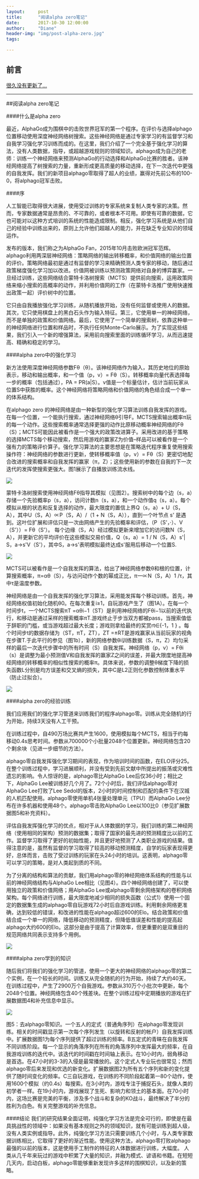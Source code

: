 ```yaml
---
layout:     post
title:      "阅读alpha zero笔记"
date:       2017-10-30 12:00:00
author:     "Diane"
header-img: "img/post-alpha-zero.jpg"
tags:

---
```



## 前言

[很久没有更新了...](#build) 


<p id = "build"></p>

---
##阅读alpha zero笔记

####什么是alpha zero

最近，AlphaGo成为围棋中的击败世界冠军的第一个程序。在评价与选择alphago位置移动使用深度神经网络树搜索。这些神经网络是通过专家学习的有监督学习和自我学习强化学习训练而成的。在这里，我们介绍了一个完全基于强化学习的算法，没有人类数据，指导，或超越游戏规则的领域知识。alphago成为自己的老师：训练一个神经网络来预测AlphaGo的行动选择和AlphaGo比赛的胜者。该神经网络提高了树搜索的力量，重新形成更高质量的移动选择，在下一次迭代中更强的自我发挥。我们的新项目alphago零取得了超人的业绩，赢得对先前公布的100-0，将alphago冠军击败。

####序

人工智能已取得很大进展，使用受过训练的专家系统来复制人类专家的决策。然而，专家数据通常是昂贵的、不可靠的，或者根本不可用。即使有可靠的数据，它也可能对以这种方式培训的系统的性能造成限制。相反，强化学习系统是从他们自己的经验中训练出来的，原则上允许他们超越人的能力，并在缺乏专业知识的领域运作。

发布的版本，我们称之为AlphaGo Fan，2015年10月击败欧洲冠军范辉。alphago利用两深层神经网络：策略网络的输出转移概率，和价值网络的输出位置的评价。策略网络最初是通过有监督的学习来精确预测人类专家的移动，随后通过政策梯度强化学习加以改进。价值网被训练以预测政策网络对自身的博弈赢家。一旦经过训练，这些网络结合蒙特卡洛树搜索（MCTS）提供前向搜索，运用政策网络来缩小搜索的高概率的动作，并利用价值网的工作（在蒙特卡洛推广使用快速推出政策一起）评价树中的位置。

它只由自我播放强化学习训练，从随机播放开始，没有任何监督或使用人的数据。其次，它只使用棋盘上的黑白石头作为输入特征。第三，它使用单一的神经网络，而不是单独的政策和价值网络。最后，它使用了一个简单的搜索树，依靠这种单一的神经网络进行位置和样品时，不执行任何Monte-Carlo展示。为了实现这些结果，我们引入一个新的增强算法，采用前向搜索里面的训练循环学习，从而迅速提高、精确和稳定的学习。

####alpha zero中的强化学习

新方法使用深度神经网络参数Fθ（θ）。该神经网络作为输入，其历史地位的原始表示，移动和输出概率，和一个值（p，v）= Fθ（S）。转移概率向量代表选择每一步的概率（包括通过），PA = PR(a|S）。v值是一个标量估计，估计当前玩家从位置S中获胜的概率。这个神经网络将策略网络和价值网络的角色结合成一个单一的体系结构。

在alphago zero 的神经网络是由一种新型的强化学习算法训练自我发挥的游戏。在每一个位置，一个能执行搜索，通过神经网络θ引导F。MCTS搜索输出概率π玩的每一个动作。这些搜索概率通常选择更强的动作比原移动概率神经网络的Fθ（S）；MCTS可能因此被看作是一个强大的政策改进算子。采用改进的基于策略的选择MCTS每个移动搜索，然后用游戏的赢家Z为价值–样品可以被看作是一个强有力的策略评价算子。强化学习算法的主要思想是在策略迭代程序重复使用搜索操作符：神经网络的参数进行更新，使转移概率值（p，v）= Fθ（S）更密切地配合改进的搜索概率和自我发挥的赢家（π，Z）；这些使用新的参数在自我的下一次迭代的发挥使搜索更强大。图1展示了自播放训练流水线。

<img src="/img/alphazero1.jpg" />

蒙特卡洛树搜索使用神经网络Fθ指导其模拟（见图2）。搜索树中的每个边（s，a）存储一个先验概率p（s，a），访问计数n（s，a），和一个动作值q（s，a）。每个模拟从根的状态和反复选择的动作，最大限度的置信上界Q（s，a）+ U（S，A），其中U（S，A）∝P（S，A）/（1 + N（S，A）），直到一个叶节点 s' 是遇到。这叶位扩展和评估只是一次由网络产生的先验概率和评估，（P（S'，·）、V（S'））= Fθ（S'）。
每个边缘（S，A）经过模拟更新来增加它的访问数N（S，A），并更新它的平均评价在这些模拟交易价值，Q（s，a）= 1 / N（S，A）s'| S，a→s'V（S'），其中S，a→s'表明模拟最终达成s'服用后移动一个位置S.

<img src="/img/alphazero2.jpg" />

MCTS可以被看作是一个自我发挥的算法，给出了神经网络参数θ和根的位置，计算搜索概率，π=αθ（S），与访问动作个数的幂成正比，π一∝N（S，A）1 /τ，其中τ是温度参数。

神经网络是由一个自我发挥的强化学习算法，采用能发挥每个移动训练。首先，神经网络权值初始化随机θ0。在每次重复i≥1，自玩游戏产生了（图1A）。在每一个时间步t，一个MCTS搜索πT =αθi−1（ST）是利用神经网络的Fθi−1以前的迭代执行，和移动是通过采样的搜索概率πT.游戏终止于步当双方都被pass，当搜索值低于辞职的门槛，或当游戏超过最大长度；游戏则拿给最终的奖赏rt∈{-1，1 } 。每个时间步t的数据存储为（ST，πT，ZT），ZT =±RT是游戏赢家从当前玩家的视角在步骤T.于此平行的参见（图1b），新的网络参数θi训练数据（S，π，Z）均匀采样的最后一次迭代步骤中的所有时间（S）自我发挥。神经网络（p，v）= Fθi（s）是调整为最小预测值V和自我发挥的赢家Z之间的误差，并最大限度地提高神经网络的转移概率的相似性搜索的概率π。具体来说，参数的调整θ梯度下降的损失函数L分别是均方误差和交叉熵的损失，其中C是L2正则化参数控制体重水平（防止过拟合）。

<img src="/img/alphazero3.jpg" />

####alpha zero的经验训练

我们应用我们的强化学习管道来训练我们的程序alphago零。训练从完全随机的行为开始，持续3天没有人工干预。

在训练过程中，自490万场比赛共产生1600，使用模拟每个MCTS，相当于约每移动0.4s思考时间。参数从700000个小批量2048个位置更新。神经网络包含20个剩余块（见进一步细节的方法）。

alphago零自我发挥强化学习期间的表现，作为培训时间的函数，在ELO评分25。在整个训练过程中，学习进展顺利，并没有受到先前文献中所提出的振荡或灾难性遗忘的影响。令人惊讶的是，alphago零比AlphaGo Lee后仅36小时；相比之下，AlphaGo Lee被训练好几个月了。72个小时后，我们评估alphago零对AlphaGo Lee打败了Lee Sedol的版本，2小时的时间控制和匹配的条件下在汉城的人机匹配使用。alphago零使用单机4张量处理单元（TPU）而AlphaGo Lee分布在许多机器和使用48个。alphago零击败AlphaGo Lee以100比0（参见扩展数据图5和补充资料）。

评估自我发挥强化学习的优点，相对于从人体数据的学习，我们训练的第二神经网络（使用相同的架构）预测的数据集；取得了国家的最先进的预测精度比以前的工作。监督学习取得了更好的初始性能，并且更好地预测了人类职业游戏的结果。值得注意的是，虽然有监督的学习取得了较高的移动预测精度，自学的玩家表现得更好，总体而言，击败了受过训练的玩家在头24小时的培训。这表明，alphago零可以学习的策略，是对人类起到质的不同。



为了分离的结构和算法的贡献，我们用alphago零的神经网络体系结构的性能与以前的神经网络结构与AlphaGo Lee相比（见图4）。四个神经网络创建了，可以使用独立的政策和价值网络；用AlphaGo Lee或alphago零剩余网络架构的卷积网络架构。每个网络进行训练，最大限度地减少相同的损失函数（公式1）使用一个固定的数据集生成的alphago零自玩游戏72小时后自游戏训练。利用剩余网络更准确，达到较低的错误，和改进的性能在alphago超过600的Elo。结合政策和价值结合成一个单一的网络，降低移动的预测精度，但降低值误差和性能的提高起alphago大约600的Elo。这部分是由于提高了计算效率，但更重要的是双重目的规范网络共同表示支持多个用例。

<img src="/img/alphazero4.jpg" />

####alpha zero学到的知识

随后我们将我们的强化学习的管道，使用一个更大的神经网络的alphago零的第二个实例，在一个较长的时间。训练又从完全随机的行为开始，持续了大约40天。
在训练过程中，产生了2900万个自我游戏。参数从310万个小批次中更新，每个2048个位置。神经网络包含40个残差块。在整个训练过程中定期播放的游戏在扩展数据图4和补充信息中显示。

<img src="/img/alphazero5.jpg" />

图5：去alphago零知识。一个五人的定式（普通角序列）在alphago零发现训练。相关的时间戳显示第一次每个序列发生（以旋转和反射的帐户）自我发挥训练中。扩展数据图1为每个序列提供了超过训练的频率。B五定式的青睐在自我发挥不同训练阶段。每一个显示的角落序列在所有的角落序列中发挥最大的频率，在自我游戏训练的迭代中。该迭代的时间戳在时间轴上表示。在10小时内，弱角移动是首选。在47小时的3-3的入侵是最常播放的。这个定式人专业玩也很常见；然而alphago零后来发现和优选的新变化。扩展数据图2为所有五个序列和新的变化提供了随时间变化的频率。C三自玩游戏，在训练的不同阶段起着第一80个动作，使用1600个模拟（约0.4s）每搜索。在3小时内，游戏专注于捕捉石头，就像人类的初学者一样。在19小时内，游戏展现了生死、影响力和领土的基本面。在70小时内，这场比赛是完美的平衡，涉及多个战斗和复杂的KO战斗，最终解决了半分的胜利为白色。有关完整游戏的补充信息。


####结论
我们的研究结果全面证明，纯强化学习方法是完全可行的，即使是在最具挑战性的领域中：如果没有基本规则之外的领域知识，就有可能训练到超人级，没有人类实例或指导。此外，纯强化学习方法只需要训练几个小时，与人类专家数据训练相比，它取得了更好的渐近性能。使用这种方法，alphago零打败alphago最强的以前的版本，这是使用手工制作的特征的人体数据进行训练，大幅度。
人类从几千年来玩过的游戏中积累了大量的知识，并融为模式、谚语和书籍。在短短几天内，启动白板，alphago零能够重新发现许多这样的围棋知识，以及新的策略。










